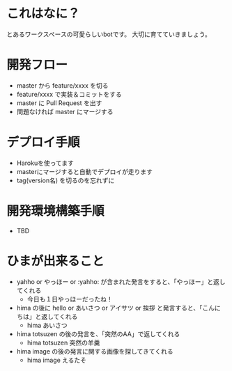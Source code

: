 # これはなに？
とあるワークスペースの可愛らしいbotです。
大切に育てていきましょう。

# 開発フロー
- master から feature/xxxx を切る
- feature/xxxx で実装＆コミットをする
- master に Pull Request を出す
- 問題なければ master にマージする

# デプロイ手順
- Harokuを使ってます
- masterにマージすると自動でデプロイが走ります
- tag(version名) を切るのを忘れずに

# 開発環境構築手順
- TBD

# ひまが出来ること
- yahho or やっほー or :yahho: が含まれた発言をすると、「やっほー」と返してくれる
    - 今日も１日やっほーだったね！
- hima の後に hello or あいさつ or アイサツ or 挨拶 と発言すると、「こんにちは」と返してくれる
    - hima あいさつ
- hima totsuzen の後の発言を、「突然のAA」で返してくれる
    - hima totsuzen 突然の羊羹
- hima image の後の発言に関する画像を探してきてくれる
    - hima image えるたそ

